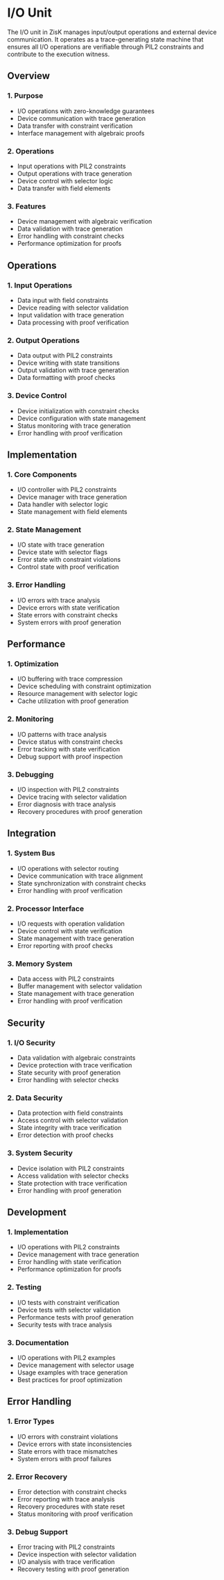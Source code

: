 # I/O Unit

The I/O unit in ZisK manages input/output operations and external device communication. It operates as a trace-generating state machine that ensures all I/O operations are verifiable through PIL2 constraints and contribute to the execution witness.

## Overview

### 1. Purpose
- I/O operations with zero-knowledge guarantees
- Device communication with trace generation
- Data transfer with constraint verification
- Interface management with algebraic proofs

### 2. Operations
- Input operations with PIL2 constraints
- Output operations with trace generation
- Device control with selector logic
- Data transfer with field elements

### 3. Features
- Device management with algebraic verification
- Data validation with trace generation
- Error handling with constraint checks
- Performance optimization for proofs

## Operations

### 1. Input Operations
- Data input with field constraints
- Device reading with selector validation
- Input validation with trace generation
- Data processing with proof verification

### 2. Output Operations
- Data output with PIL2 constraints
- Device writing with state transitions
- Output validation with trace generation
- Data formatting with proof checks

### 3. Device Control
- Device initialization with constraint checks
- Device configuration with state management
- Status monitoring with trace generation
- Error handling with proof verification

## Implementation

### 1. Core Components
- I/O controller with PIL2 constraints
- Device manager with trace generation
- Data handler with selector logic
- State management with field elements

### 2. State Management
- I/O state with trace generation
- Device state with selector flags
- Error state with constraint violations
- Control state with proof verification

### 3. Error Handling
- I/O errors with trace analysis
- Device errors with state verification
- State errors with constraint checks
- System errors with proof generation

## Performance

### 1. Optimization
- I/O buffering with trace compression
- Device scheduling with constraint optimization
- Resource management with selector logic
- Cache utilization with proof generation

### 2. Monitoring
- I/O patterns with trace analysis
- Device status with constraint checks
- Error tracking with state verification
- Debug support with proof inspection

### 3. Debugging
- I/O inspection with PIL2 constraints
- Device tracing with selector validation
- Error diagnosis with trace analysis
- Recovery procedures with proof generation

## Integration

### 1. System Bus
- I/O operations with selector routing
- Device communication with trace alignment
- State synchronization with constraint checks
- Error handling with proof verification

### 2. Processor Interface
- I/O requests with operation validation
- Device control with state verification
- State management with trace generation
- Error reporting with proof checks

### 3. Memory System
- Data access with PIL2 constraints
- Buffer management with selector validation
- State management with trace generation
- Error handling with proof verification

## Security

### 1. I/O Security
- Data validation with algebraic constraints
- Device protection with trace verification
- State security with proof generation
- Error handling with selector checks

### 2. Data Security
- Data protection with field constraints
- Access control with selector validation
- State integrity with trace verification
- Error detection with proof checks

### 3. System Security
- Device isolation with PIL2 constraints
- Access validation with selector checks
- State protection with trace verification
- Error handling with proof generation

## Development

### 1. Implementation
- I/O operations with PIL2 constraints
- Device management with trace generation
- Error handling with state verification
- Performance optimization for proofs

### 2. Testing
- I/O tests with constraint verification
- Device tests with selector validation
- Performance tests with proof generation
- Security tests with trace analysis

### 3. Documentation
- I/O operations with PIL2 examples
- Device management with selector usage
- Usage examples with trace generation
- Best practices for proof optimization

## Error Handling

### 1. Error Types
- I/O errors with constraint violations
- Device errors with state inconsistencies
- State errors with trace mismatches
- System errors with proof failures

### 2. Error Recovery
- Error detection with constraint checks
- Error reporting with trace analysis
- Recovery procedures with state reset
- Status monitoring with proof verification

### 3. Debug Support
- Error tracing with PIL2 constraints
- Device inspection with selector validation
- I/O analysis with trace verification
- Recovery testing with proof generation 